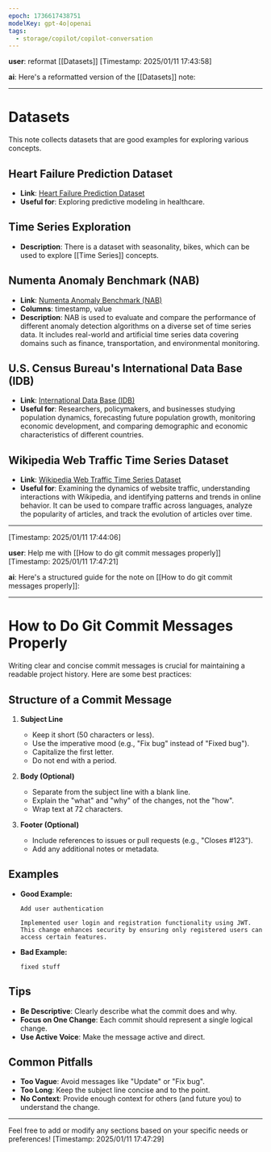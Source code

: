 ```yaml
---
epoch: 1736617438751
modelKey: gpt-4o|openai
tags:
  - storage/copilot/copilot-conversation
---
```


**user**: reformat [[Datasets]]
[Timestamp: 2025/01/11 17:43:58]

**ai**: Here's a reformatted version of the [[Datasets]] note:

---

# Datasets

This note collects datasets that are good examples for exploring various concepts.

## Heart Failure Prediction Dataset
- **Link**: [Heart Failure Prediction Dataset](https://www.kaggle.com/datasets/fedesoriano/heart-failure-prediction)
- **Useful for**: Exploring predictive modeling in healthcare.

## Time Series Exploration
- **Description**: There is a dataset with seasonality, bikes, which can be used to explore [[Time Series]] concepts.

## Numenta Anomaly Benchmark (NAB)
- **Link**: [Numenta Anomaly Benchmark (NAB)](https://github.com/numenta/NAB?ref=hackernoon.com)
- **Columns**: timestamp, value
- **Description**: NAB is used to evaluate and compare the performance of different anomaly detection algorithms on a diverse set of time series data. It includes real-world and artificial time series data covering domains such as finance, transportation, and environmental monitoring.

## U.S. Census Bureau's International Data Base (IDB)
- **Link**: [International Data Base (IDB)](https://www.census.gov/data-tools/demo/idb?ref=hackernoon.com)
- **Useful for**: Researchers, policymakers, and businesses studying population dynamics, forecasting future population growth, monitoring economic development, and comparing demographic and economic characteristics of different countries.

## Wikipedia Web Traffic Time Series Dataset
- **Link**: [Wikipedia Web Traffic Time Series Dataset](https://www.kaggle.com/code/muonneutrino/wikipedia-traffic-data-exploration/data?ref=hackernoon.com)
- **Useful for**: Examining the dynamics of website traffic, understanding interactions with Wikipedia, and identifying patterns and trends in online behavior. It can be used to compare traffic across languages, analyze the popularity of articles, and track the evolution of articles over time.

---
[Timestamp: 2025/01/11 17:44:06]

**user**: Help me with [[How to do git commit messages properly]] 
[Timestamp: 2025/01/11 17:47:21]

**ai**: Here's a structured guide for the note on [[How to do git commit messages properly]]:

---

# How to Do Git Commit Messages Properly

Writing clear and concise commit messages is crucial for maintaining a readable project history. Here are some best practices:

## Structure of a Commit Message

1. **Subject Line**
   - Keep it short (50 characters or less).
   - Use the imperative mood (e.g., "Fix bug" instead of "Fixed bug").
   - Capitalize the first letter.
   - Do not end with a period.

2. **Body (Optional)**
   - Separate from the subject line with a blank line.
   - Explain the "what" and "why" of the changes, not the "how".
   - Wrap text at 72 characters.

3. **Footer (Optional)**
   - Include references to issues or pull requests (e.g., "Closes #123").
   - Add any additional notes or metadata.

## Examples

- **Good Example:**
  ```
  Add user authentication

  Implemented user login and registration functionality using JWT.
  This change enhances security by ensuring only registered users can access certain features.
  ```

- **Bad Example:**
  ```
  fixed stuff
  ```

## Tips

- **Be Descriptive**: Clearly describe what the commit does and why.
- **Focus on One Change**: Each commit should represent a single logical change.
- **Use Active Voice**: Make the message active and direct.

## Common Pitfalls

- **Too Vague**: Avoid messages like "Update" or "Fix bug".
- **Too Long**: Keep the subject line concise and to the point.
- **No Context**: Provide enough context for others (and future you) to understand the change.

---

Feel free to add or modify any sections based on your specific needs or preferences!
[Timestamp: 2025/01/11 17:47:29]
